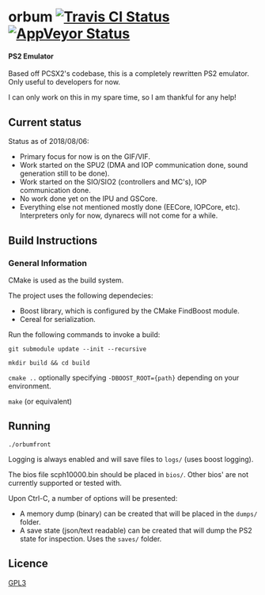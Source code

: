 # orbum [![Travis CI Status](https://travis-ci.org/marco9999/orbum.svg?branch=master)](https://travis-ci.org/marco9999/orbum) [![AppVeyor Status](https://ci.appveyor.com/api/projects/status/github/marco9999/orbum?branch=master&svg=true)](https://ci.appveyor.com/project/marco9999/orbum)


#### PS2 Emulator
Based off PCSX2's codebase, this is a completely rewritten PS2 emulator. Only useful to developers for now.

I can only work on this in my spare time, so I am thankful for any help!

## Current status

Status as of 2018/08/06:
- Primary focus for now is on the GIF/VIF.
- Work started on the SPU2 (DMA and IOP communication done, sound generation still to be done).
- Work started on the SIO/SIO2 (controllers and MC's), IOP communication done.
- No work done yet on the IPU and GSCore.
- Everything else not mentioned mostly done (EECore, IOPCore, etc). Interpreters only for now, dynarecs will not come for a while.

## Build Instructions
### General Information
CMake is used as the build system. 

The project uses the following dependecies:
  - Boost library, which is configured by the CMake FindBoost module.
  - Cereal for serialization.

Run the following commands to invoke a build:

`git submodule update --init --recursive`

`mkdir build && cd build`

`cmake ..` optionally specifying `-DBOOST_ROOT={path}` depending on your environment.

`make` (or equivalent)

## Running
`./orbumfront`

Logging is always enabled and will save files to `logs/` (uses boost logging).

The bios file scph10000.bin should be placed in `bios/`.
Other bios' are not currently supported or tested with.

Upon Ctrl-C, a number of options will be presented:
  - A memory dump (binary) can be created that will be placed in the `dumps/` folder.
  - A save state (json/text readable) can be created that will dump the PS2 state for inspection. Uses the `saves/` folder.

## Licence

[GPL3](https://www.gnu.org/licenses/gpl-3.0.en.html)
